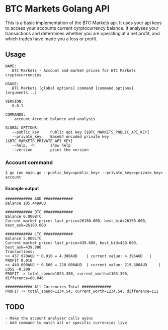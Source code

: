 # BTC Markets Golang API
This is a basic implementation of the BTC Markets api. It uses your api keys to access your accounts current cyrptocurrency balance. It analyses your transactions and determines whether you are operating at a net profit, and which trades have made you a loss or profit.

## Usage
```
NAME:
   BTC Markets - Account and market prices for BTC Markets cryptocurrencies

USAGE:
   BTC Markets [global options] command [command options] [arguments...]

VERSION:
   0.0.1

COMMANDS:
    account	Account balance and analysis

GLOBAL OPTIONS:
   --public_key 	Public api key [$BTC_MARKETS_PUBLIC_API_KEY]
   --private_key 	Base64 encoded private key [$BTC_MARKETS_PRIVATE_API_KEY]
   --help, -h		show help
   --version		print the version
```

### Account command
```
$ go run main.go --public_key=<public_key> --private_key=<private_key> account
```

#### Example output
```
############ AUD #############
Balance 105.449AUD

############ BTC #############
Balance 0.000BTC
Current market price: last_price=26180.000, best_bid=26150.000, best_ask=26180.000

############ LTC #############
Balance 5.000LTC
Current market price: last_price=439.600, best_bid=439.600, best_ask=439.800
Transactions:
>> 437.970AUD * 0.010 = 4.380AUD 	| current value: 4.396AUD 	| PROFIT 0.016
>> 440.000AUD * 0.500 = 220.000AUD 	| current value: 219.800AUD 	| LOSS -0.200
PROFIT -> total_spend=1023.350, current_worth=1103.396, difference=80.046

############ All Currencies Total #############
PROFIT -> total_spend=1234.54, current_worth=1234.54, difference=111
```

## TODO
```
- Make the account analyzer calls aysnc
- Add command to watch all or specific currencies live
```
